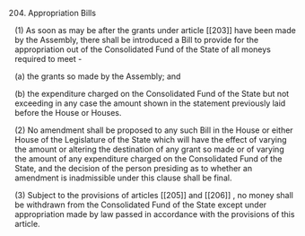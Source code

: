 204. Appropriation Bills

(1) As soon as may be after the grants under article [[203]]  have been made by the Assembly, there shall be introduced a Bill to provide for the appropriation out of the Consolidated Fund of the State of all moneys required to meet -

(a) the grants so made by the Assembly; and

(b) the expenditure charged on the Consolidated Fund of the State but not exceeding in any case the amount shown in the statement previously laid before the House or Houses.

(2) No amendment shall be proposed to any such Bill in the House or either House of the Legislature of the State which will have the effect of varying the amount or altering the destination of any grant so made or of varying the amount of any expenditure charged on the Consolidated Fund of the State, and the decision of the person presiding as to whether an amendment is inadmissible under this clause shall be final.

(3) Subject to the provisions of articles [[205]] and [[206]] , no money shall be withdrawn from the Consolidated Fund of the State except under appropriation made by law passed in accordance with the provisions of this article.

